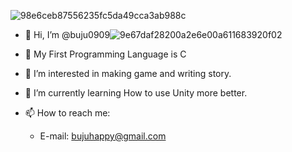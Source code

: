 ![98e6ceb87556235fc5da49cca3ab988c](https://user-images.githubusercontent.com/99790078/160286127-37074928-d1e2-4114-8516-98df85b56d78.jpg)
- 👋 Hi, I’m @buju0909![9e67daf28200a2e6e00a611683920f02](https://user-images.githubusercontent.com/99790078/160286116-9d36c7df-68f0-4d18-b61b-c87fbecc32fa.png)

- 🌱 My First Programming Language is C
- 👀 I’m interested in making game and writing story.
- 🌱 I’m currently learning How to use Unity more better.
- 📫 How to reach me:
  - E-mail: bujuhappy@gmail.com
 
<!---
buju0909/buju0909 is a ✨ special ✨ repository because its `README.md` (this file) appears on your GitHub profile.
You can click the Preview link to take a look at your changes.
--->
